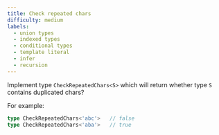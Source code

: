 ```yaml
---
title: Check repeated chars
difficulty: medium
labels: 
  - union types 
  - indexed types
  - conditional types
  - template literal
  - infer
  - recursion
---
```

Implement type ```CheckRepeatedChars<S>``` which will return whether type ```S``` contains duplicated chars?

For example:

```ts
type CheckRepeatedChars<'abc'>   // false
type CheckRepeatedChars<'aba'>   // true
```






